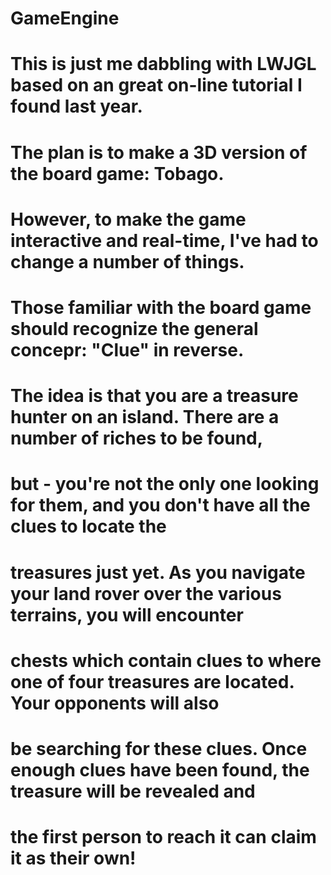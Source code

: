 # GameEngine
#
# This is just me dabbling with LWJGL based on an great on-line tutorial I found last year.

# The plan is to make a 3D version of the board game: Tobago.
# However, to make the game interactive and real-time, I've had to change a number of things.
# Those familiar with the board game should recognize the general concepr: "Clue" in reverse.
#
# The idea is that you are a treasure hunter on an island. There are a number of riches to be found,
# but - you're not the only one looking for them, and you don't have all the clues to locate the 
# treasures just yet. As you navigate your land rover over the various terrains, you will encounter
# chests which contain clues to where one of four treasures are located. Your opponents will also
# be searching for these clues. Once enough clues have been found, the treasure will be revealed and
# the first person to reach it can claim it as their own!
#
